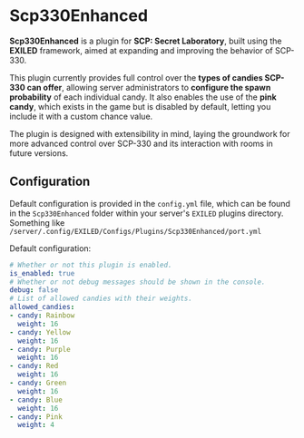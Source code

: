 # Scp330Enhanced

**Scp330Enhanced** is a plugin for **SCP: Secret Laboratory**, built using the **EXILED** framework, aimed at expanding and improving the behavior of SCP-330.

This plugin currently provides full control over the **types of candies SCP-330 can offer**, allowing server administrators to **configure the spawn probability** of each individual candy. It also enables the use of the **pink candy**, which exists in the game but is disabled by default, letting you include it with a custom chance value.

The plugin is designed with extensibility in mind, laying the groundwork for more advanced control over SCP-330 and its interaction with rooms in future versions.

## Configuration

Default configuration is provided in the `config.yml` file, which can be found in the `Scp330Enhanced` folder within your server's `EXILED` plugins directory.
Something like `/server/.config/EXILED/Configs/Plugins/Scp330Enhanced/port.yml`

Default configuration:

```yaml
# Whether or not this plugin is enabled.
is_enabled: true
# Whether or not debug messages should be shown in the console.
debug: false
# List of allowed candies with their weights.
allowed_candies:
- candy: Rainbow
  weight: 16
- candy: Yellow
  weight: 16
- candy: Purple
  weight: 16
- candy: Red
  weight: 16
- candy: Green
  weight: 16
- candy: Blue
  weight: 16
- candy: Pink
  weight: 4

```
